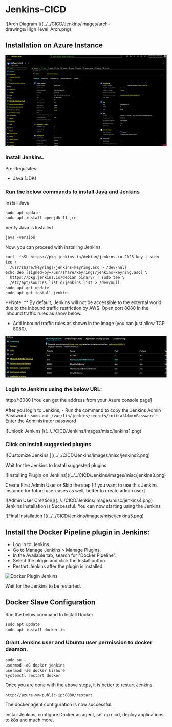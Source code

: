 # Jenkins-CICD

![Arch Diagram ]((../../CICD/Jenkins/images/arch-drawings/High_level_Arch.png)

## Installation on Azure Instance
![CICD Instance On Azure](../../CICD/Jenkins/images/misc/Azure_Jenkins.png)

### Install Jenkins.

Pre-Requisites:
 - Java (JDK)

### Run the below commands to install Java and Jenkins

Install Java

```
sudo apt update
sudo apt install openjdk-11-jre
```

Verify Java is Installed

```
java -version
```

Now, you can proceed with installing Jenkins

```
curl -fsSL https://pkg.jenkins.io/debian/jenkins.io-2023.key | sudo tee \
  /usr/share/keyrings/jenkins-keyring.asc > /dev/null
echo deb [signed-by=/usr/share/keyrings/jenkins-keyring.asc] \
  https://pkg.jenkins.io/debian binary/ | sudo tee \
  /etc/apt/sources.list.d/jenkins.list > /dev/null
sudo apt-get update
sudo apt-get install jenkins
```

**Note: ** By default, Jenkins will not be accessible to the external world due to the inbound traffic restriction by AWS. Open port 8080 in the inbound traffic rules as show below.

- Add inbound traffic rules as shown in the image (you can just allow TCP 8080).

![SG Azure VM](../../CICD/Jenkins/images/misc/SG.png)


### Login to Jenkins using the below URL:

http://<Azure-VM-public-ip-address>:8080    [You can get the address from your Azure console page]
  
After you login to Jenkins, 
      - Run the command to copy the Jenkins Admin Password - `sudo cat /var/lib/jenkins/secrets/initialAdminPassword`
      - Enter the Administrator password
      
![Unlock Jenkins ]((../../CICD/Jenkins/images/misc/jenkins1.png)

### Click on Install suggested plugins

![Customize Jenkins ]((../../CICD/Jenkins/images/misc/jenkins2.png)

Wait for the Jenkins to Install suggested plugins

![Installing Plugin on Jenkins]((../../CICD/Jenkins/images/misc/jenkins3.png)

Create First Admin User or Skip the step [If you want to use this Jenkins instance for future use-cases as well, better to create admin user]

![Admin User Creation]((../../CICD/Jenkins/images/misc/jenkins4.png)
Jenkins Installation is Successful. You can now starting using the Jenkins 

![Final Installation ]((../../CICD/Jenkins/images/misc/jenkins5.png)

## Install the Docker Pipeline plugin in Jenkins:

   - Log in to Jenkins.
   - Go to Manage Jenkins > Manage Plugins.
   - In the Available tab, search for "Docker Pipeline".
   - Select the plugin and click the Install button.
   - Restart Jenkins after the plugin is installed.
   
![Docker Plugin Jenkins](../../CICD/Jenkins/CICD/Jenkins/images/misc/jenkins6.png)

Wait for the Jenkins to be restarted.


## Docker Slave Configuration

Run the below command to Install Docker

```
sudo apt update
sudo apt install docker.io
```
 
### Grant Jenkins user and Ubuntu user permission to docker deamon.

```
sudo su - 
usermod -aG docker jenkins
usermod -aG docker kishore
systemctl restart docker
```

Once you are done with the above steps, it is better to restart Jenkins.

```
http://azure-vm-public-ip:8080/restart
```

The docker agent configuration is now successful.

Install Jenkins, configure Docker as agent, set up cicd, deploy applications to k8s and much more.

